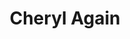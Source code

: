 ---
title: Cheryl Again
layout: deck
era: 2022
description: 2nd Place World Championships 2022 - Seniors - Sebastian Lashmet
links:
  - href: https://limitlesstcg.com/decks/list/12857
    title: Limitless Page
  - href: https://bulbapedia.bulbagarden.net/wiki/Cheryl_Again_(TCG)
    title: Bulbapedia
cards:
  pokemon:
    - name: Sobble
      set: CRE
      number: 41
      quantity: 4
    - name: Drizzile
      set: SSH
      number: 56
      quantity: 3
    - name: Inteleon
      set: SSH
      number: 58
      quantity: 2
    - name: Inteleon
      set: CRE
      number: 43
      quantity: 1
    - name: Rapid Strike Urshifu V
      set: BST
      number: 87
      quantity: 3
    - name: Rapid Strike Urshifu VMAX
      set: BST
      number: 88
      quantity: 2
    - name: Remoraid
      set: BST
      number: 36
      quantity: 2
    - name: Octillery
      set: BST
      number: 37
      quantity: 2
    - name: Manaphy
      set: BRS
      number: 41
      quantity: 1
    - name: Medicham V
      set: EVS
      number: 83
      quantity: 1
  trainers:
    - name: Irida
      set: ASR
      number: 147
      quantity: 4
    - name: Cheryl
      set: BST
      number: 123
      quantity: 2
    - name: Boss's Orders
      set: BRS
      number: 132
      quantity: 1
    - name: Marnie
      set: SSH
      number: 169
      quantity: 1
    - name: Roxanne
      set: ASR
      number: 150
      quantity: 1
    - name: Scoop Up Net
      set: RCL
      number: 165
      quantity: 4
    - name: Evolution Incense
      set: SSH
      number: 163
      quantity: 3
    - name: Level Ball
      set: BST
      number: 129
      quantity: 3
    - name: Energy Search
      set: SSH
      number: 161
      quantity: 2
    - name: Quick Ball
      set: FST
      number: 237
      quantity: 2
    - name: Escape Rope
      set: BST
      number: 125
      quantity: 1
    - name: Hisuian Heavy Ball
      set: ASR
      number: 146
      quantity: 1
    - name: Ordinary Rod
      set: SSH
      number: 171
      quantity: 1
    - name: Pal Pad
      set: SSH
      number: 172
      quantity: 1
    - name: Rescue Carrier
      set: EVS
      number: 154
      quantity: 1
    - name: Ultra Ball
      set: BRS
      number: 150
      quantity: 1
    - name: Tool Jammer
      set: BST
      number: 136
      quantity: 1
    - name: Tower of Waters
      set: BST
      number: 138
      quantity: 2
  energy:
    - name: Rapid Strike Energy
      set: BST
      number: 140
      quantity: 4
    - name: Fighting Energy
      set: Energy
      number: 50
      quantity: 3
---